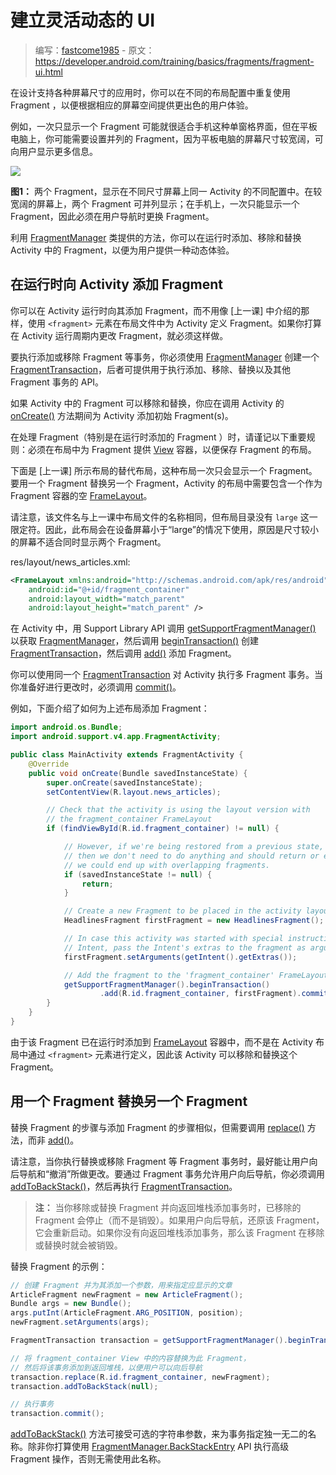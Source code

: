 # 建立灵活动态的 UI

> 编写：[fastcome1985] - 原文：<https://developer.android.com/training/basics/fragments/fragment-ui.html>

[fastcome1985]: https://github.com/fastcome1985

在设计支持各种屏幕尺寸的应用时，你可以在不同的布局配置中重复使用 Fragment ，以便根据相应的屏幕空间提供更出色的用户体验。

例如，一次只显示一个 Fragment 可能就很适合手机这种单窗格界面，但在平板电脑上，你可能需要设置并列的 Fragment，因为平板电脑的屏幕尺寸较宽阔，可向用户显示更多信息。

![][fragments-screen-mock]

[fragments-screen-mock]: ./fragments-screen-mock.png

**图1：** 两个 Fragment，显示在不同尺寸屏幕上同一 Activity 的不同配置中。在较宽阔的屏幕上，两个 Fragment 可并列显示；在手机上，一次只能显示一个 Fragment，因此必须在用户导航时更换 Fragment。

利用 [FragmentManager] 类提供的方法，你可以在运行时添加、移除和替换 Activity 中的 Fragment，以便为用户提供一种动态体验。

[FragmentManager]: https://developer.android.com/reference/android/support/v4/app/FragmentManager.html

## 在运行时向 Activity 添加 Fragment

你可以在 Activity 运行时向其添加 Fragment，而不用像 [上一课] 中介绍的那样，使用 `<fragment>` 元素在布局文件中为 Activity 定义 Fragment。如果你打算在 Activity 运行周期内更改 Fragment，就必须这样做。

要执行添加或移除 Fragment 等事务，你必须使用 [FragmentManager] 创建一个 [FragmentTransaction]，后者可提供用于执行添加、移除、替换以及其他 Fragment 事务的 API。

[FragmentTransaction]: http://developer.android.com/intl/zh-cn/reference/android/support/v4/app/FragmentTransaction.html

如果 Activity 中的 Fragment 可以移除和替换，你应在调用 Activity 的 [onCreate()] 方法期间为 Activity 添加初始 Fragment(s)。

[onCreate()]: http://developer.android.com/reference/android/app/Activity.html#onCreate(android.os.Bundle)

在处理 Fragment（特别是在运行时添加的 Fragment ）时，请谨记以下重要规则：必须在布局中为 Fragment 提供 [View] 容器，以便保存 Fragment 的布局。

[View]: http://developer.android.com/reference/android/view/View.html

下面是 [上一课] 所示布局的替代布局，这种布局一次只会显示一个 Fragment。要用一个 Fragment 替换另一个 Fragment，Activity 的布局中需要包含一个作为 Fragment 容器的空 [FrameLayout]。

[FrameLayout]: http://developer.android.com/reference/android/widget/FrameLayout.html

请注意，该文件名与上一课中布局文件的名称相同，但布局目录没有 `large` 这一限定符。因此，此布局会在设备屏幕小于“large”的情况下使用，原因是尺寸较小的屏幕不适合同时显示两个 Fragment。

res/layout/news_articles.xml:

```xml
<FrameLayout xmlns:android="http://schemas.android.com/apk/res/android"
    android:id="@+id/fragment_container"
    android:layout_width="match_parent"
    android:layout_height="match_parent" />
```

在 Activity 中，用 Support Library API 调用 [getSupportFragmentManager()] 以获取 [FragmentManager]，然后调用 [beginTransaction()] 创建 [FragmentTransaction]，然后调用 [add()] 添加 Fragment。

[getSupportFragmentManager()]: http://developer.android.com/intl/zh-cn/reference/android/support/v4/app/FragmentActivity.html#getSupportFragmentManager%28%29
[beginTransaction()]: http://developer.android.com/reference/android/support/v4/app/FragmentManager.html#beginTransaction()
[FragmentTransaction]: http://developer.android.com/reference/android/support/v4/app/FragmentTransaction.html
[add()]: http://developer.android.com/reference/android/support/v4/app/FragmentTransaction.html#add(android.support.v4.app.Fragment,%20java.lang.String)

你可以使用同一个 [FragmentTransaction] 对 Activity 执行多 Fragment 事务。当你准备好进行更改时，必须调用 [commit()]。

[commit()]: http://developer.android.com/reference/android/support/v4/app/FragmentTransaction.html#commit()

例如，下面介绍了如何为上述布局添加 Fragment：

```java
import android.os.Bundle;
import android.support.v4.app.FragmentActivity;

public class MainActivity extends FragmentActivity {
    @Override
    public void onCreate(Bundle savedInstanceState) {
        super.onCreate(savedInstanceState);
        setContentView(R.layout.news_articles);

        // Check that the activity is using the layout version with
        // the fragment_container FrameLayout
        if (findViewById(R.id.fragment_container) != null) {

            // However, if we're being restored from a previous state,
            // then we don't need to do anything and should return or else
            // we could end up with overlapping fragments.
            if (savedInstanceState != null) {
                return;
            }

            // Create a new Fragment to be placed in the activity layout
            HeadlinesFragment firstFragment = new HeadlinesFragment();

            // In case this activity was started with special instructions from an
            // Intent, pass the Intent's extras to the fragment as arguments
            firstFragment.setArguments(getIntent().getExtras());

            // Add the fragment to the 'fragment_container' FrameLayout
            getSupportFragmentManager().beginTransaction()
                    .add(R.id.fragment_container, firstFragment).commit();
        }
    }
}
```

由于该 Fragment 已在运行时添加到 [FrameLayout] 容器中，而不是在 Activity 布局中通过 `<fragment>` 元素进行定义，因此该 Activity 可以移除和替换这个 Fragment。

## 用一个 Fragment 替换另一个 Fragment

替换 Fragment 的步骤与添加 Fragment 的步骤相似，但需要调用 [replace()] 方法，而非 [add()]。

[add()]: http://developer.android.com/reference/android/support/v4/app/FragmentTransaction.html#add(android.support.v4.app.Fragment,%20java.lang.String)
[replace()]: http://developer.android.com/reference/android/support/v4/app/FragmentTransaction.html#replace(int,%20android.support.v4.app.Fragment)

请注意，当你执行替换或移除 Fragment 等 Fragment 事务时，最好能让用户向后导航和“撤消”所做更改。要通过 Fragment 事务允许用户向后导航，你必须调用 [addToBackStack()]，然后再执行 [FragmentTransaction]。

[addToBackStack()]: http://developer.android.com/reference/android/support/v4/app/FragmentTransaction.html#addToBackStack(java.lang.String)

> **注：** 当你移除或替换 Fragment 并向返回堆栈添加事务时，已移除的 Fragment 会停止（而不是销毁）。如果用户向后导航，还原该 Fragment，它会重新启动。如果你没有向返回堆栈添加事务，那么该 Fragment 在移除或替换时就会被销毁。

替换 Fragment 的示例：

```java
// 创建 Fragment 并为其添加一个参数，用来指定应显示的文章
ArticleFragment newFragment = new ArticleFragment();
Bundle args = new Bundle();
args.putInt(ArticleFragment.ARG_POSITION, position);
newFragment.setArguments(args);

FragmentTransaction transaction = getSupportFragmentManager().beginTransaction();

// 将 fragment_container View 中的内容替换为此 Fragment，
// 然后将该事务添加到返回堆栈，以便用户可以向后导航
transaction.replace(R.id.fragment_container, newFragment);
transaction.addToBackStack(null);

// 执行事务
transaction.commit();
```

[addToBackStack()] 方法可接受可选的字符串参数，来为事务指定独一无二的名称。除非你打算使用 [FragmentManager.BackStackEntry] API 执行高级 Fragment 操作，否则无需使用此名称。

[addToBackStack()]: http://developer.android.com/reference/android/support/v4/app/FragmentTransaction.html#addToBackStack(java.lang.String)
[FragmentManager.BackStackEntry]: http://developer.android.com/reference/android/support/v4/app/FragmentManager.BackStackEntry.html
